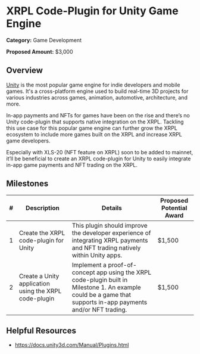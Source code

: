 # XRPL Code-Plugin for Unity Game Engine

**Category:** Game Development

**Proposed Amount:** $3,000

## Overview

[Unity](https://www.unity.com/) is the most popular game engine for indie developers and mobile games. It's a cross-platform engine used to build real-time 3D projects for various industries across games, animation, automotive, architecture, and more.

In-app payments and NFTs for games have been on the rise and there’s no Unity code-plugin that supports native integration on the XRPL. Tackling this use case for this popular game engine can further grow the XRPL ecosystem to include more games built on the XRPL and increase XRPL game developers.

Especially with XLS-20 (NFT feature on XRPL) soon to be added to mainnet, it’ll be beneficial to create an XRPL code-plugin for Unity to easily integrate in-app game payments and NFT trading on the XRPL.

## Milestones

| # | Description | Details | Proposed Potential Award |
| --- | --- | --- | --- |
| 1 | Create the XRPL code-plugin for Unity | This plugin should improve the developer experience of integrating XRPL payments and NFT trading natively within Unity apps. | $1,500 |
| 2 | Create a Unity application using the XRPL code-plugin | Implement a proof-of-concept app using the XRPL code-plugin built in Milestone 1. An example could be a game that supports in-app payments and/or NFT trading. | $1,500 |

## Helpful Resources
- https://docs.unity3d.com/Manual/Plugins.html
